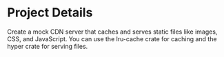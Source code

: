 # Project Details

Create a mock CDN server that caches and serves static files like images, CSS, and JavaScript. You can use the lru-cache crate for caching and the hyper crate for serving files.
